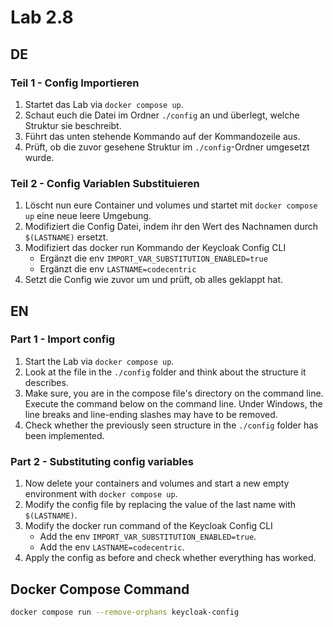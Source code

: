 # Lab 2.8

## DE

### Teil 1 - Config Importieren

1) Startet das Lab via `docker compose up`.
2) Schaut euch die Datei im Ordner `./config` an und überlegt, welche Struktur sie beschreibt.
3) Führt das unten stehende Kommando auf der Kommandozeile aus.
4) Prüft, ob die zuvor gesehene Struktur im `./config`-Ordner umgesetzt wurde.

### Teil 2 - Config Variablen Substituieren

1) Löscht nun eure Container und volumes und startet mit `docker compose up` eine neue leere Umgebung.
2) Modifiziert die Config Datei, indem ihr den Wert des Nachnamen durch `$(LASTNAME)` ersetzt.
3) Modifiziert das docker run Kommando der Keycloak Config CLI
    * Ergänzt die env `IMPORT_VAR_SUBSTITUTION_ENABLED=true`
    * Ergänzt die env `LASTNAME=codecentric`
4) Setzt die Config wie zuvor um und prüft, ob alles geklappt hat.

## EN

### Part 1 - Import config

1) Start the Lab via `docker compose up`.
2) Look at the file in the `./config` folder and think about the structure it describes.
3) Make sure, you are in the compose file's directory on the command line. Execute the command below on the command line. Under Windows, the line breaks and line-ending slashes may have to be removed.
4) Check whether the previously seen structure in the `./config` folder has been implemented.

### Part 2 - Substituting config variables

1) Now delete your containers and volumes and start a new empty environment with `docker compose up`.
2) Modify the config file by replacing the value of the last name with `$(LASTNAME)`.
3) Modify the docker run command of the Keycloak Config CLI
    * Add the env `IMPORT_VAR_SUBSTITUTION_ENABLED=true`.
    * Add the env `LASTNAME=codecentric`.
4) Apply the config as before and check whether everything has worked.

## Docker Compose Command

```bash
docker compose run --remove-orphans keycloak-config
```
